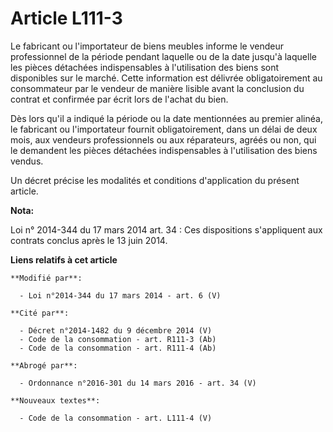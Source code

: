 # Article L111-3

Le fabricant ou l'importateur de biens meubles informe le vendeur professionnel de la période pendant laquelle ou de la date
jusqu'à laquelle les pièces détachées indispensables à l'utilisation des biens sont disponibles sur le marché. Cette
information est délivrée obligatoirement au consommateur par le vendeur de manière lisible avant la conclusion du contrat et
confirmée par écrit lors de l'achat du bien. 

Dès lors qu'il a indiqué la période ou la date mentionnées au premier alinéa, le fabricant ou l'importateur fournit
obligatoirement, dans un délai de deux mois, aux vendeurs professionnels ou aux réparateurs, agréés ou non, qui le demandent
les pièces détachées indispensables à l'utilisation des biens vendus. 

Un décret précise les modalités et conditions d'application du présent article.

**Nota:**

Loi n° 2014-344 du 17 mars 2014 art. 34 : Ces dispositions s'appliquent aux contrats conclus après le 13 juin 2014.

**Liens relatifs à cet article**

	**Modifié par**:

	  - Loi n°2014-344 du 17 mars 2014 - art. 6 (V)

	**Cité par**:

	  - Décret n°2014-1482 du 9 décembre 2014 (V)
	  - Code de la consommation - art. R111-3 (Ab)
	  - Code de la consommation - art. R111-4 (Ab)

	**Abrogé par**:

	  - Ordonnance n°2016-301 du 14 mars 2016 - art. 34 (V)

	**Nouveaux textes**:

	  - Code de la consommation - art. L111-4 (V)
